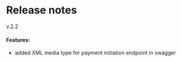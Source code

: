 # Release notes
v.2.2
#### Features:
* added XML media type for payment initiation endpoint in swagger